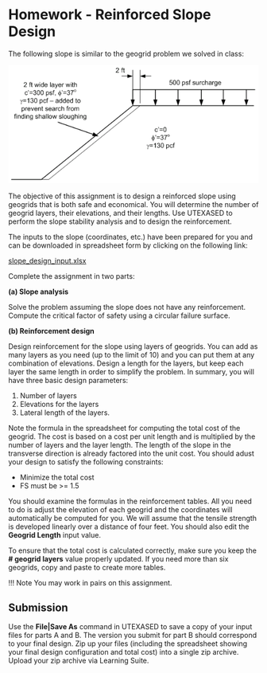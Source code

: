 # Homework - Reinforced Slope Design

The following slope is similar to the geogrid problem we solved in class:

![hw_slope_fig.gif](hw_slope_fig.gif)

The objective of this assignment is to design a reinforced slope using geogrids that is both safe and economical. You 
will determine the number of geogrid layers, their elevations, and their lengths. Use UTEXASED to perform the slope stability analysis and to design the reinforcement.

The inputs to the slope (coordinates, etc.) have been prepared for you and can be downloaded in spreadsheet form by clicking on the following link:

[slope_design_input.xlsx](slope_design_input.xlsx)

Complete the assignment in two parts:

**(a) Slope analysis**

Solve the problem assuming the slope does not have any reinforcement. Compute the critical factor of safety using a circular failure surface.

**(b) Reinforcement design**

Design reinforcement for the slope using layers of geogrids. You can add as many layers as you need (up to the limit of 10) and you can put them at any combination of elevations. Design a length for the layers, but keep each layer the same length in order to simplify the problem. In summary, you will have three basic design parameters:

1. Number of layers
2. Elevations for the layers
3. Lateral length of the layers.

Note the formula in the spreadsheet for computing the total cost of the geogrid. The cost is based on a cost per unit length and is multiplied by the number of layers and the layer length. The length of the slope in the transverse direction is already factored into the unit cost. You should adust your design to satisfy the following constraints:

* Minimize the total cost
* FS must be >= 1.5

You should examine the formulas in the reinforcement tables. All you need to do is adjust the elevation of each geogrid and the coordinates will automatically be computed for you. We will assume that the tensile strength is developed linearly over a distance of four feet. You should also edit the **Geogrid Length** input value.

To ensure that the total cost is calculated correctly, make sure you keep the **# geogrid layers** value properly updated. If you need more than six geogrids, copy and paste to create more tables.

!!! Note
    You may work in pairs on this assignment.

## Submission

Use the **File|Save As** command in UTEXASED to save a copy of your input files for parts A and B. The version you submit for part B should correspond to your final design. Zip up your files (including the spreadsheet showing your final design configuration and total cost) into a single zip archive. Upload your zip archive via Learning Suite.

